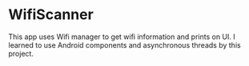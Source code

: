 # WifiScanner

This app uses Wifi manager to get wifi information and prints on UI. I learned to use Android components and asynchronous threads by this project.
